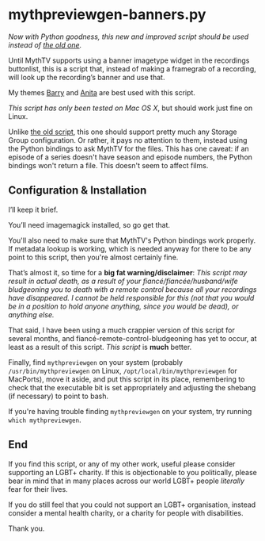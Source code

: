 mythpreviewgen-banners.py
=========================

*Now with Python goodness, this new and improved script should be used instead of [the old one](https://github.com/sammyjayuk/sj-mythtv-scripts/tree/master/mythpreviewgen-banners).*

Until MythTV supports using a banner imagetype widget in the recordings buttonlist, this is a script that, instead of making a framegrab of a recording, will look up the recording’s banner and use that.

My themes [Barry](https://github.com/sammyjayuk/Barry_dev) and [Anita](https://github.com/sammyjayuk/Anita_dev) are best used with this script.

*This script has only been tested on Mac OS X*, but should work just fine on Linux.

Unlike [the old script](https://github.com/sammyjayuk/sj-mythtv-scripts/tree/master/mythpreviewgen-banners), this one should support pretty much any Storage Group configuration. Or rather, it pays no attention to them, instead using the Python bindings to ask MythTV for the files. This has one caveat: if an episode of a series doesn't have season and episode numbers, the Python bindings won't return a file. This doesn't seem to affect films.

Configuration & Installation
----------------------------

I’ll keep it brief.

You’ll need imagemagick installed, so go get that.

You'll also need to make sure that MythTV's Python bindings work properly. If metadata lookup is working, which is needed anyway for there to be any point to this script, then you're almost certainly fine.

That’s almost it, so time for a **big fat warning/disclaimer**:
*This script may result in actual death, as a result of your fiancé/fiancée/husband/wife bludgeoning you to death with a remote control because all your recordings have disappeared. I cannot be held responsible for this (not that you would be in a position to hold anyone anything, since you would be dead), or anything else.*

That said, I have been using a much crappier version of this script for several months, and fiancé-remote-control-bludgeoning has yet to occur, at least as a result of this script. *This script* is **much** better.

Finally, find `mythpreviewgen` on your system (probably `/usr/bin/mythpreviewgen` on Linux, `/opt/local/bin/mythpreviewgen` for MacPorts), move it aside, and put this script in its place, remembering to check that the executable bit is set appropriately and adjusting the shebang (if necessary) to point to bash.

If you're having trouble finding `mythpreviewgen` on your system, try running `which mythpreviewgen`.

End
---

If you find this script, or any of my other work, useful please consider supporting an LGBT+ charity. If this is objectionable to you politically, please bear in mind that in many places across our world LGBT+ people *literally* fear for their lives.

If you do still feel that you could not support an LGBT+ organisation, instead consider a mental health charity, or a charity for people with disabilities.

Thank you.
